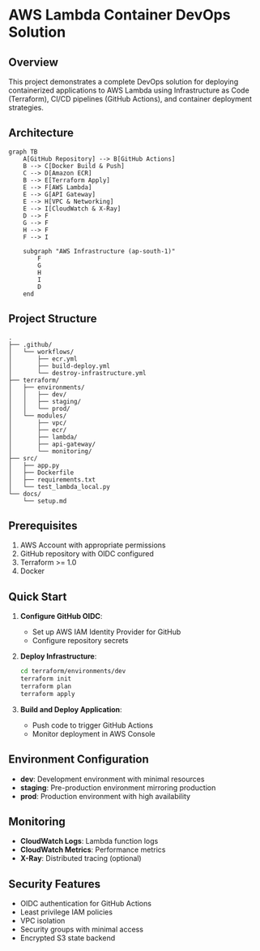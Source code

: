 # AWS Lambda Container DevOps Solution

## Overview

This project demonstrates a complete DevOps solution for deploying containerized applications to AWS Lambda using Infrastructure as Code (Terraform), CI/CD pipelines (GitHub Actions), and container deployment strategies.

## Architecture

```mermaid
graph TB
    A[GitHub Repository] --> B[GitHub Actions]
    B --> C[Docker Build & Push]
    C --> D[Amazon ECR]
    B --> E[Terraform Apply]
    E --> F[AWS Lambda]
    E --> G[API Gateway]
    E --> H[VPC & Networking]
    E --> I[CloudWatch & X-Ray]
    D --> F
    G --> F
    H --> F
    F --> I
    
    subgraph "AWS Infrastructure (ap-south-1)"
        F
        G
        H
        I
        D
    end
```

## Project Structure

```
.
├── .github/
│   └── workflows/
│       ├── ecr.yml
│       ├── build-deploy.yml
│       └── destroy-infrastructure.yml
├── terraform/
│   ├── environments/
│   │   ├── dev/
│   │   ├── staging/
│   │   └── prod/
│   └── modules/
│       ├── vpc/
│       ├── ecr/
│       ├── lambda/
│       ├── api-gateway/
│       └── monitoring/
├── src/
│   ├── app.py
│   ├── Dockerfile
│   ├── requirements.txt
│   └── test_lambda_local.py
└── docs/
    └── setup.md
```

## Prerequisites

1. AWS Account with appropriate permissions
2. GitHub repository with OIDC configured
3. Terraform >= 1.0
4. Docker

## Quick Start

1. **Configure GitHub OIDC**:
   - Set up AWS IAM Identity Provider for GitHub
   - Configure repository secrets

2. **Deploy Infrastructure**:
   ```bash
   cd terraform/environments/dev
   terraform init
   terraform plan
   terraform apply
   ```

3. **Build and Deploy Application**:
   - Push code to trigger GitHub Actions
   - Monitor deployment in AWS Console

## Environment Configuration

- **dev**: Development environment with minimal resources
- **staging**: Pre-production environment mirroring production
- **prod**: Production environment with high availability

## Monitoring

- **CloudWatch Logs**: Lambda function logs
- **CloudWatch Metrics**: Performance metrics
- **X-Ray**: Distributed tracing (optional)

## Security Features

- OIDC authentication for GitHub Actions
- Least privilege IAM policies
- VPC isolation
- Security groups with minimal access
- Encrypted S3 state backend
